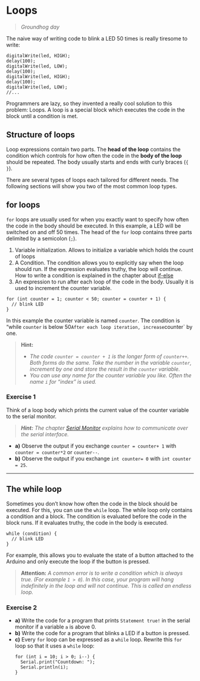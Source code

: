 # Loops

> *Groundhog day*

The naive way of writing code to blink a LED 50 times is really tiresome to write:

```arduino
digitalWrite(led, HIGH);
delay(100);
digitalWrite(led, LOW);
delay(100);
digitalWrite(led, HIGH);
delay(100);
digitalWrite(led, LOW);
//...
```

Programmers are lazy, so they invented a really cool solution to this problem: Loops.
A loop is a special block which executes the code in the block until a condition is met.

## Structure of loops

Loop expressions contain two parts. The **head of the loop** contains the condition which controls for how often the code in the **body of the loop** should be repeated. The body usually starts and ends with curly braces (`{ }`).

There are several types of loops each tailored for different needs. The following sections will show you two of the most common loop types.


## for loops

`for` loops are usually used for when you exactly want to specify how often the code in the body should be executed.
In this example, a LED will be switched on and off 50 times.
The head of the `for` loop contains three parts delimited by a semicolon (`;`).

1. Variable initialization. Allows to initialize a variable which holds the count of loops
2. A Condition. The condition allows you to explicitly say when the loop should run. If the expression evaluates truthy, the loop will continue. How to write a condition is explained in the chapter about [if-else](if_else.md)
3. An expression to run after each loop of the code in the body. Usually it is used to increment the counter variable.


```arduino
for (int counter = 1; counter < 50; counter = counter + 1) {
  // blink LED
}
```
In this example the counter variable is named `counter`.
The condition is “while `counter` is below 50`
After each loop iteration, increase `counter` by one.

> **Hint:**
> - *The code `counter = counter + 1` is the longer form of `counter++`. Both forms do the same. Take the number in the variable `counter`, increment by one and store the result in the `counter` variable.*
> - *You can use any name for the counter variable you like. Often the name `i` for “index” is used.*

### Exercise 1

Think of a loop body which prints the current value of the counter variable to the serial monitor.

> ***Hint:*** *The chapter [Serial Monitor](serial_monitor.md) explains how to communicate over the serial interface.*

- **a)** Observe the output if you exchange `counter = counter+ 1` with `counter = counter*2` or `counter--`.
- **b)** Observe the output if you exchange `int counter= 0` with `int counter = 25`.

---

##  The while loop

Sometimes you don’t know how often the code in the block should be executed.
For this, you can use the `while` loop.
The while loop only contains a condition and a block. The condition is evaluated before the code in the block runs. If it evaluates truthy, the code in the body is executed.

```arduino
while (condition) {
  // blink LED
}
```

For example, this allows you to evaluate the state of a button attached to the Arduino and only execute the loop if the button is pressed.

> **Attention:** *A common error is to write a condition which is always true. (For example `1 > 0`). In this case, your program will hang indefinitely in the loop and will not continue. This is called an endless loop.*

### Exercise 2
- **a)** Write the code for a program that prints `Statement true!` in the serial monitor if a variable `a` is above 0.
- **b)** Write the code for a program that blinks a LED if a button is pressed.
- **c)** Every `for` loop can be expressed as a `while` loop. Rewrite this `for` loop so that it uses a `while` loop:
   ```arduino
   for (int i = 10; i > 0; i--) {
     Serial.print("Countdown: ");
     Serial.println(i);
   }
   ```

